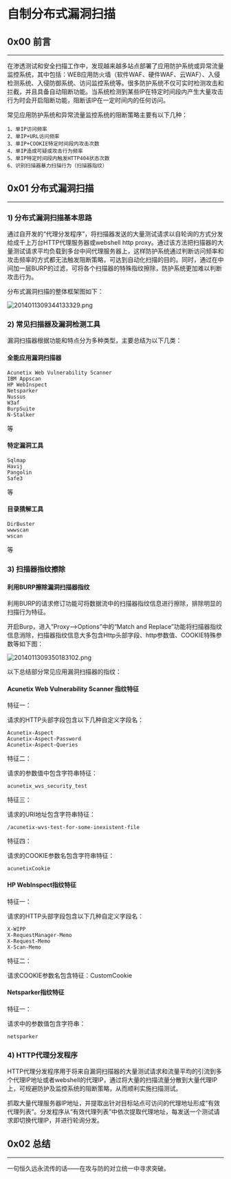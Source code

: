 # 自制分布式漏洞扫描

0x00 前言
-------

* * *

在渗透测试和安全扫描工作中，发现越来越多站点部署了应用防护系统或异常流量监控系统，其中包括：WEB应用防火墙（软件WAF、硬件WAF、云WAF）、入侵检测系统、入侵防御系统、访问监控系统等。很多防护系统不仅可实时检测攻击和拦截，并且具备自动阻断功能。当系统检测到某些IP在特定时间段内产生大量攻击行为时会开启阻断功能，阻断该IP在一定时间内的任何访问。

常见应用防护系统和异常流量监控系统的阻断策略主要有以下几种：

```
1、单IP访问频率 
2、单IP+URL访问频率 
3、单IP+COOKIE特定时间段内攻击次数 
4、单IP造成可疑或攻击行为频率 
5、单IP特定时间段内触发HTTP404状态次数 
6、识别扫描器暴力扫描行为（扫描器指纹） 

```

0x01 分布式漏洞扫描
------------

* * *

### 1) 分布式漏洞扫描基本思路

通过自开发的“代理分发程序”，将扫描器发送的大量测试请求以自轮询的方式分发给成千上万台HTTP代理服务器或webshell http proxy。通过该方法把扫描器的大量测试请求平均负载到多台中间代理服务器上，这样防护系统通过判断访问频率和攻击频率的方式都无法触发阻断策略，可达到自动化扫描的目的。同时，通过在中间加一层BURP的过滤，可将各个扫描器的特殊指纹擦除，防护系统更加难以判断攻击行为。

分布式漏洞扫描的整体框架图如下：

![2014011309344133329.png](http://drops.javaweb.org/uploads/images/68699018b57545d7a74979ae201d0bb225b67735.jpg)

### 2) 常见扫描器及漏洞检测工具

漏洞扫描器根据功能和特点分为多种类型，主要总结为以下几类：

#### 全能应用漏洞扫描器

```
Acunetix Web Vulnerability Scanner
IBM Appscan
HP WebInspect
Netsparker
Nussus
W3af
BurpSuite
N-Stalker

```

等

#### 特定漏洞工具

```
Sqlmap
Havij
Pangolin
Safe3

```

等

#### 目录猜解工具

```
DirBuster
wwwscan
wscan 

```

等

### 3) 扫描器指纹擦除

#### 利用BURP擦除漏洞扫描器指纹

利用BURP的请求修订功能可将数据流中的扫描器指纹信息进行擦除，排除明显的扫描行为特征。

开启Burp，进入“Proxy——>Options”中的“Match and Replace”功能将扫描器指纹信息消除，扫描器指纹信息大多包含Http头部字段、http参数值、COOKIE特殊参数等如下图：

![2014011309350183102.png](http://drops.javaweb.org/uploads/images/521bffee94a492b3cbf52b06e2bc27bdd9d12766.jpg)

以下总结部分常见应用漏洞扫描器的指纹：

#### Acunetix Web Vulnerability Scanner 指纹特征

特征一：

请求的HTTP头部字段包含以下几种自定义字段名：

```
Acunetix-Aspect 
Acunetix-Aspect-Password 
Acunetix-Aspect-Queries 

```

特征二：

请求的参数值中包含字符串特征：

```
acunetix_wvs_security_test 

```

特征三：

请求的URI地址包含字符串特征：

```
/acunetix-wvs-test-for-some-inexistent-file 

```

特征四：

请求的COOKIE参数名包含字符串特征：

```
acunetixCookie 

```

#### HP WebInspect指纹特征

特征一：

请求的HTTP头部字段包含以下几种自定义字段名：

```
X-WIPP 
X-RequestManager-Memo 
X-Request-Memo 
X-Scan-Memo 

```

特征二：

请求COOKIE参数名包含特征：CustomCookie

#### Netsparker指纹特征

特征一：

请求中的参数值包含字符串：

```
netsparker 

```

### 4) HTTP代理分发程序

HTTP代理分发程序用于将来自漏洞扫描器的大量测试请求和流量平均的引流到多个代理IP地址或者webshell的代理IP，通过将大量的扫描流量分散到大量代理IP上，可规避防护及监控系统的阻断策略，从而顺利实施扫描测试。

抓取大量代理服务器IP地址，并提取出针对目标站点可访问的代理地址形成“有效代理列表”。分发程序从“有效代理列表”中依次提取代理地址，每发送一个测试请求即切换代理IP，并进行轮询分发。

0x02 总结
-------

* * *

一句恒久远永流传的话——在攻与防的对立统一中寻求突破。